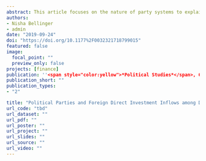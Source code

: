 ```yaml
---
abstract: This article focuses on the nature of party systems to explain variations in foreign direct investment inflows within developing democracies. We hypothesize a positive relationship between the effective number of parliamentary parties and foreign direct investment inflows. Large effective number of parliamentary parties is indicative of the expropriation risks as well as stability of the political environment of host countries. We thus argue that expropriation risks are low when the presence of multiple parties makes drastic, impulsive changes in economic policies difficult. We also suggest that a larger number of parties represent diverse societal interests better, reducing the chances of underrepresented social groups driving political instability. The relationship between effective number of parliamentary party and foreign direct investment inflows is tested on a sample of 56 developing democracies from 1985 to 2011. The evidence presented lends strong support to the argument and is found robust to a number of alternative empirical scenarios.
authors:
- Nisha Bellinger
- admin
date: "2019-09-24"
doi: "https://doi.org/10.1177%2F0032321718799015"
featured: false
image:
  focal_point: ""
  preview_only: false
projects: [finance]
publication: ''<span style="color:yellow">*Political Studies*</span>, 67(3): 712-723'
publication_short: ""
publication_types:
- "2"

title: "Political Parties and Foreign Direct Investment Inflows among Developing Countries"
url_code: "tbd"
url_dataset: ""
url_pdf: ""
url_poster: ""
url_project: ""
url_slides: ""
url_source: ""
url_video: ""
---
```

